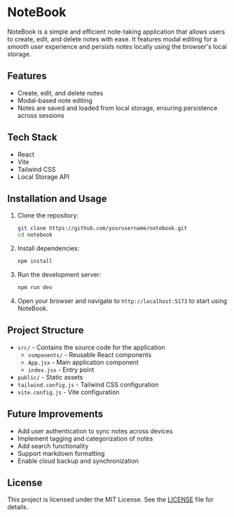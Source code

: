 # NoteBook

NoteBook is a simple and efficient note-taking application that allows users to create, edit, and delete notes with ease. It features modal editing for a smooth user experience and persists notes locally using the browser's local storage.

## Features

- Create, edit, and delete notes
- Modal-based note editing
- Notes are saved and loaded from local storage, ensuring persistence across sessions

## Tech Stack

- React
- Vite
- Tailwind CSS
- Local Storage API

## Installation and Usage

1. Clone the repository:

   ```bash
   git clone https://github.com/yourusername/notebook.git
   cd notebook
   ```

2. Install dependencies:

   ```bash
   npm install
   ```

3. Run the development server:

   ```bash
   npm run dev
   ```

4. Open your browser and navigate to `http://localhost:5173` to start using NoteBook.

## Project Structure

- `src/` - Contains the source code for the application
  - `components/` - Reusable React components
  - `App.jsx` - Main application component
  - `index.jsx` - Entry point
- `public/` - Static assets
- `tailwind.config.js` - Tailwind CSS configuration
- `vite.config.js` - Vite configuration

## Future Improvements

- Add user authentication to sync notes across devices
- Implement tagging and categorization of notes
- Add search functionality
- Support markdown formatting
- Enable cloud backup and synchronization

## License

This project is licensed under the MIT License. See the [LICENSE](LICENSE) file for details.
